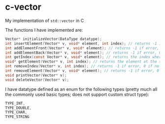 # c-vector

My implementation of `std::vector` in C

The functions I have implemented are:

```c
Vector* initializeVector(DataType datatype);
int insertElement(Vector* v, void* element, int index); // returns -1 if error, 0 if no error
int addElementFront(Vector* v, void* element); // returns -1 if error, 0 if no error
int addElementBack(Vector* v, void* element); // returns -1 if error, 0 if no error
int getIndex(const Vector* v, void* element); // returns the index where the element is first found
void* getElement(Vector* v, int index); // returns the element at the specified index
int removeIndex(Vector* v, int index); // returns -1 if error, 0 if no error
int removeElement(Vector* v, void* element); // returns -1 if error, 0 if no error
void printVector(Vector* v);
void deleteVector(Vector* v);
```

I have datatype defined as an enum for the following types (pretty much all the commonly used basic types; does not support custom struct type):

```c
TYPE_INT,
TYPE_DOUBLE,
TYPE_CHAR,
TYPE_STRING
```
